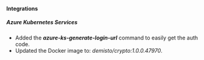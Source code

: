 
#### Integrations
##### Azure Kubernetes Services
- Added the ***azure-ks-generate-login-url*** command to easily get the auth code.
- Updated the Docker image to: *demisto/crypto:1.0.0.47970*.
